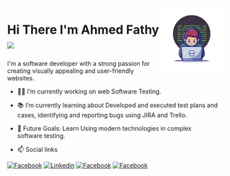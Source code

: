 
<img align="right" src="https://raw.githubusercontent.com/mohamedelkashef15/mohamedelkashef15/main/github-profile.png" width="30%">
<h1>
  Hi There I'm Ahmed Fathy 
  <img src="https://media.giphy.com/media/hvRJCLFzcasrR4ia7z/giphy.gif" width="28">
</h1>
<p>
I'm a software developer with a strong passion for creating visually appealing and user-friendly websites. 
</p>

- 👨‍💻 I’m currently working on web Software Testing.
- 📚 I’m currently learning about Developed and executed test plans and cases, identifying and reporting bugs using JIRA and Trello.
- 🎯 Future Goals: Learn Using modern technologies in complex software testing.
  
- 📫 Social links
<p>
<a href="https://www.facebook.com/afhmed8888/"><img
    src="https://img.shields.io/badge/-Facebook-3b5998?style=flat&logo=facebook&logoColor=white" alt="Facebook"></a>
<a href="https://www.linkedin.com/in/ahmed-fathy-ali-afa/"><img
    src="https://img.shields.io/badge/-Linkedin-0072b1?style=flat&logo=linkedin&logoColor=white" alt="Linkedin"></a>
<a href="https://www.instagram.com/a.fathy3565/"><img
    src="https://img.shields.io/badge/-Instagram-d62976?style=flat&logo=instagram&logoColor=white"
    alt="Facebook"></a>
<a href="https://www.youtube.com/c/ahmedFathy-bx4ef"><img
    src="https://img.shields.io/badge/-YouTube-c4302b?style=flat&logo=youtube&logoColor=white" alt="Facebook"></a>
</p>

